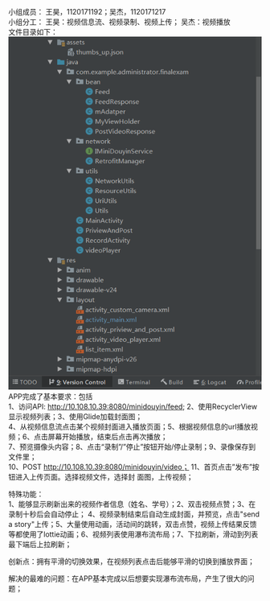 小组成员：
王昊，1120171192；吴杰，1120171217  
小组分工：
王昊：视频信息流、视频录制、视频上传； 吴杰：视频播放  
文件目录如下：  
![Image text](https://github.com/jiecaojun/FinalExam/blob/master/%E6%96%87%E4%BB%B6%E7%9B%AE%E5%BD%95.png)
APP完成了基本要求：包括  
1、访问API: http://10.108.10.39:8080/minidouyin/feed; 2、使用RecyclerView显示视频列表；3、使用Glide加载封面图；  
4、从视频信息流点击某个视频封面进入播放页面；5、根据视频信息的url播放视频；6、点击屏幕开始播放，结束后点击再次播放；    
7、预览摄像头内容；8、点击“录制”/”停止”按钮开始/停止录制；9、录像保存到文件里；  
10、POST http://10.108.10.39:8080/minidouyin/video； 11、首页点击”发布”按钮进入上传页面。选择视频文件，选择封
面图，上传视频；  
  
特殊功能：  
1、能够显示刷新出来的视频作者信息（姓名、学号）；2、双击视频点赞；3、在录制十秒后会自动停止；
4、视频录制结束后自动生成封面，并预览，点击"send a story"上传；5、大量使用动画，活动间的跳转，双击点赞，视频上传结果反馈等都使用了lottie动画；6、视频列表使用瀑布流布局；7、下拉刷新，滑动到列表最下端后上拉刷新；  
  
创新点：拥有平滑的切换效果，在视频列表点击后能够平滑的切换到播放界面；  

解决的最难的问题：在APP基本完成以后想要实现瀑布流布局，产生了很大的问题；  
